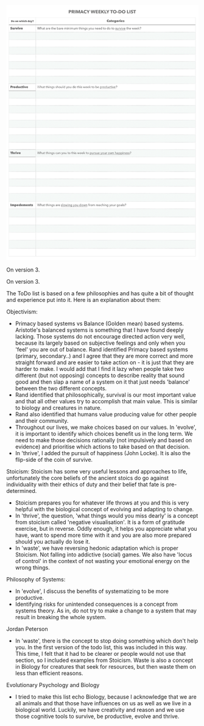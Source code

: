 ![todo_list](/todo_list.png?raw=true "ToDo List")

On version 3.

On version 3.

The ToDo list is based on a few philosophies and has quite a bit of thought and experience put into it.
Here is an explanation about them:


Objectivism: 
- Primacy based systems vs Balance (Golden mean) based systems. Aristotle's balanced systems is something that I have found deeply lacking. Those systems do not encourage directed action very well, because its largely based on subjective feelings and only when you 'feel' you are out of balance. Rand identified Primacy based systems (primary, secondary..) and I agree that they are more correct and more straight forward and are easier to take action on - it is just that they are harder to make. I would add that I find it lazy when people take two different (but not opposing) concepts to describe reality that sound good and then slap a name of a system on it that just needs 'balance' between the two different concepts. 
- Rand identified that philosophically, survival is our most important value and that all other values try to accomplish that main value. This is similar to biology and creatures in nature.
- Rand also identified that humans value producing value for other people and their community. 
- Throughout our lives, we make choices based on our values. In 'evolve', it is important to identify which choices
benefit us in the long term. We need to make those decisions rationally (not impulsively and based on evidence) and prioritise which actions to take based on that decision.
- In 'thrive', I added the pursuit of happiness (John Locke). It is also the flip-side of the coin of survive.

Stoicism:
Stoicism has some very useful lessons and approaches to life, unfortunately the core beliefs of the ancient stoics do go against individuality with their ethics of duty and their belief that fate is pre-determined. 
- Stoicism prepares you for whatever life throws at you and this is very helpful with the biological concept of evolving and adapting to change.
- In 'thrive', the question, 'what things would you miss dearly' is a concept from stoicism called 'negative visualisation'. It is a form of gratitude exercise, but in reverse. Oddly enough, it helps you appreciate what you have, want to spend more time with it and you are also more prepared should you actually do lose it.
- In 'waste', we have reversing hedonic adaptation which is proper Stoicism. Not falling into addictive (social) games. We also have 'locus of control' in the context of not wasting your emotional energy on the wrong things.


Philosophy of Systems:
- In 'evolve', I discuss the benefits of systematizing to be more productive.
- Identifying risks for unintended consequences is a concept from systems theory. As in, do not try to make a change to a system that may result in breaking the whole system.

Jordan Peterson
- In 'waste', there is the concept to stop doing something which don't help you. In the first version of the todo list, this was included in this way. This time, I felt that it had to be clearer or people would not use that section, so I included examples from Stoicism. Waste is also a concept in Biology for creatures that seek for resources, but then waste them on less than efficient reasons.

Evolutionary Psychology and Biology
- I tried to make this list echo Biology, because I acknowledge that we are all animals and that those have influences on us as well as we live in a biological world. Luckily, we have creativity and reason and we use those cognitive tools to survive, be productive, evolve and thrive.




